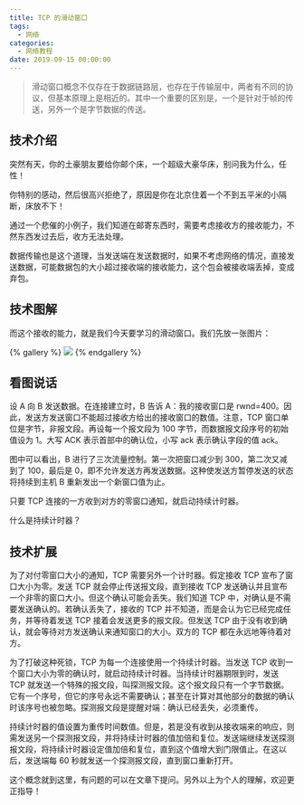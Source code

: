 ```yaml
---
title: TCP 的滑动窗口
tags:
  - 网络
categories:
  - 网络教程
date: 2019-09-15 00:00:00
---
```


> 滑动窗口概念不仅存在于数据链路层，也存在于传输层中，两者有不同的协议，但基本原理上是相近的。其中一个重要的区别是，一个是针对于帧的传送，另外一个是字节数据的传送。

<!-- more -->

## 技术介绍

突然有天，你的土豪朋友要给你邮个床，一个超级大豪华床，别问我为什么，任性！

你特别的感动，然后很高兴拒绝了，原因是你在北京住着一个不到五平米的小隔断，床放不下！

通过一个悲催的小例子，我们知道在邮寄东西时，需要考虑接收方的接收能力，不然东西发过去后，收方无法处理。

数据传输也是这个道理，当发送端在发送数据时，如果不考虑网络的情况，直接发送数据，可能数据包的大小超过接收端的接收能力，这个包会被接收端丢掉，变成弃包。

## 技术图解

而这个接收的能力，就是我们今天要学习的滑动窗口。我们先放一张图片：

{% gallery %}
![](https://cdn.dusays.com/2019/09/68-1.jpg/1)
{% endgallery %}

## 看图说话

设 A 向 B 发送数据。在连接建立时，B 告诉 A：我的接收窗口是 rwnd=400。因此，发送方发送窗口不能超过接收方给出的接收窗口的数值。注意，TCP 窗口单位是字节，非报文段。再设每一个报文段为 100 字节，而数据报文段序号的初始值设为 1。大写 ACK 表示首部中的确认位，小写 ack 表示确认字段的值 ack。

图中可以看出，B 进行了三次流量控制。第一次把窗口减少到 300，第二次又减到了 100，最后是 0，即不允许发送方再发送数据。这种使发送方暂停发送的状态将持续到主机 B 重新发出一个新窗口值为止。

只要 TCP 连接的一方收到对方的零窗口通知，就启动持续计时器。

什么是持续计时器？

## 技术扩展

为了对付零窗口大小的通知，TCP 需要另外一个计时器。假定接收 TCP 宣布了窗口大小为零。发送 TCP 就会停止传送报文段，直到接收 TCP 发送确认并且宣布一个非零的窗口大小。但这个确认可能会丢失。我们知道 TCP 中，对确认是不需要发送确认的。若确认丢失了，接收的 TCP 并不知道，而是会认为它已经完成任务，并等待着发送 TCP 接着会发送更多的报文段。但发送 TCP 由于没有收到确认，就会等待对方发送确认来通知窗口的大小。双方的 TCP 都在永远地等待着对方。

为了打破这种死锁，TCP 为每一个连接使用一个持续计时器。当发送 TCP 收到一个窗口大小为零的确认时，就启动持续计时器。当持续计时器期限到时，发送 TCP 就发送一个特殊的报文段，叫探测报文段。这个报文段只有一个字节数据。它有一个序号，但它的序号永远不需要确认；甚至在计算对其他部分的数据的确认时该序号也被忽略。探测报文段是提醒对端：确认已经丢失，必须重传。

持续计时器的值设置为重传时间数值。但是，若是没有收到从接收端来的响应，则需发送另一个探测报文段，并将持续计时器的值加倍和复位。发送端继续发送探测报文段，将持续计时器设定值加倍和复位，直到这个值增大到门限值止。在这以后，发送端每 60 秒就发送一个探测报文段，直到窗口重新打开。

这个概念就到这里，有问题的可以在文章下提问。另外以上为个人的理解，欢迎更正指导！